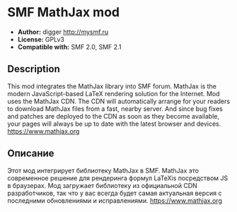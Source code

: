 # SMF MathJax mod
* **Author:** digger http://mysmf.ru
* **License:** GPLv3
* **Compatible with:** SMF 2.0, SMF 2.1

## Description
This mod integrates the MathJax library into SMF forum. MathJax is the modern JavaScript-based LaTeX rendering solution for the Internet.  Mod uses the MathJax CDN. The CDN will automatically arrange for your readers to download MathJax files from a fast, nearby server. And since bug fixes and patches are deployed to the CDN as soon as they become available, your pages will always be up to date with the latest browser and devices.
https://www.mathjax.org

## Описание
Этот мод интегрирует библиотеку MathJax в SMF. MathJax это современное решение для рендеринга формул LaTeXis посредством JS в браузерах. Мод загружает библиотеку из официальной CDN разработчиков, так что у вас всегда будет самая актуальная версия с последними обновлениями и исправлениями.
https://www.mathjax.org